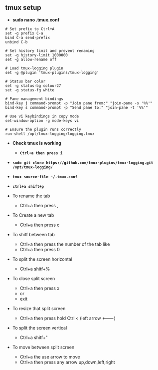 ## tmux setup

- __sudo nano .tmux.conf__

```
# Set prefix to Ctrl+A
set -g prefix C-a
bind C-a send-prefix
unbind C-b

# Set history limit and prevent renaming
set -g history-limit 1000000
set -g allow-rename off

# Load tmux-logging plugin
set -g @plugin 'tmux-plugins/tmux-logging'

# Status bar color
set -g status-bg colour27
set -g status-fg white

# Pane management bindings
bind-key j command-prompt -p "Join pane from:" "join-pane -s '%%'"
bind-key s command-prompt -p "Send pane to:" "join-pane -t '%%'"

# Use vi keybindings in copy mode
set-window-option -g mode-keys vi

# Ensure the plugin runs correctly
run-shell /opt/tmux-logging/logging.tmux
```

- __Check tmux is working__
  - __`Ctrl+a then press i`__

- __`sudo git clone https://github.com/tmux-plugins/tmux-logging.git /opt/tmux-logging/`__


- __`tmux source-file ~/.tmux.conf`__

- __`ctrl+a shift+p`__ 


- To rename the tab 
  - Ctrl+a then press ,


- To Create a new tab 
  - Ctrl+a then press c

 
- To shitf between tab
  - Ctrl+a then press the number of the tab like 
  - Ctrl+a then press 0

- To split the screen horizontal 
  - Ctrl+a shitf+%

- To close split screen 
  - Ctrl+a then press x 
  - or 
  - exit

- To resize that split screen
  - Ctrl+a then press hold Ctrl < (left arrow <---)

- To split the screen vertical
  - Ctrl+a shitf+"


- To move between split screen
  - Ctrl+a the use arrow to move
  - Ctrl+a then press any arrow up,down,left,right

